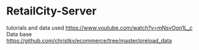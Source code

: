 # RetailCity-Server

tutorials and data used
https://www.youtube.com/watch?v=mNsvOon1L_c
Data base
https://github.com/christkv/ecommerce/tree/master/preload_data